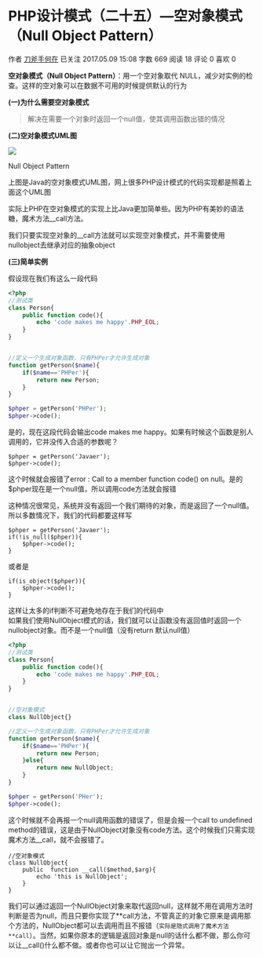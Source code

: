 # PHP设计模式（二十五）—空对象模式（Null Object Pattern）

作者  [刀斧手何在][0] 已关注 2017.05.09 15:08  字数 669  阅读 18 评论 0 喜欢 0

**空对象模式（Null Object Pattern）**：用一个空对象取代 NULL，减少对实例的检查。这样的空对象可以在数据不可用的时候提供默认的行为

**(一)为什么需要空对象模式**

> 解决在需要一个对象时返回一个null值，使其调用函数出错的情况

**(二)空对象模式UML图**

![][1]



Null Object Pattern

上图是Java的空对象模式UML图，网上很多PHP设计模式的代码实现都是照着上面这个UML图

实际上PHP在空对象模式的实现上比Java更加简单些。因为PHP有美妙的语法糖，魔术方法__call方法。

我们只要实现空对象的__call方法就可以实现空对象模式，并不需要使用nullobject去继承对应的抽象object

**(三)简单实例**

假设现在我们有这么一段代码

```php
<?php
//测试类
class Person{
    public function code(){
        echo 'code makes me happy'.PHP_EOL;
    }
}


//定义一个生成对象函数，只有PHPer才允许生成对象
function getPerson($name){
    if($name=='PHPer'){
        return new Person;
    }
}

$phper = getPerson('PHPer');
$phper->code();
```
是的，现在这段代码会输出code makes me happy。如果有时候这个函数是别人调用的，它并没传入合适的参数呢？

    $phper = getPerson('Javaer');
    $phper->code();

这个时候就会报错了error : Call to a member function code() on null。是的$phper现在是一个null值，所以调用code方法就会报错

这种情况很常见，系统并没有返回一个我们期待的对象，而是返回了一个null值。所以多数情况下，我们的代码都要这样写

    $phper = getPerson('Javaer');
    if(!is_null($phper)){
        $phper->code();
    }

或者是

    if(is_object($phper)){
        $phper->code();
    }

这样让太多的if判断不可避免地存在于我们的代码中  
如果我们使用NullObject模式的话，我们就可以让函数没有返回值时返回一个nullobject对象。而不是一个null值（没有return 默认null值）

```php
<?php
//测试类
class Person{
    public function code(){
        echo 'code makes me happy'.PHP_EOL;
    }
}


//空对象模式
class NullObject{}

//定义一个生成对象函数，只有PHPer才允许生成对象
function getPerson($name){
    if($name=='PHPer'){
        return new Person;
    }else{
        return new NullObject;
    }
}

$phper = getPerson('PHer');
$phper->code();
```

这个时候就不会再报一个null调用函数的错误了，但是会报一个call to undefined method的错误，这是由于NullObject对象没有code方法。这个时候我们只需实现魔术方法__call，就不会报错了。

    //空对象模式
    class NullObject{
        public  function __call($method,$arg){
            echo 'this is NullObject';
        }
    }

我们可以通过返回一个NullObject对象来取代返回null，这样就不用在调用方法时判断是否为null，而且只要你实现了**call方法，不管真正的对象它原来是调用那个方法的，NullObject都可以去调用而且不报错（`实际是隐式调用了魔术方法**call`）。当然，如果你原本的逻辑是返回对象是null的话什么都不做，那么你可以让__call()什么都不做。或者你也可以让它抛出一个异常。

[0]: http://www.jianshu.com/u/29417b7766fe
[1]: ./img/5261067-5bf8009eb3d0cfbb.png